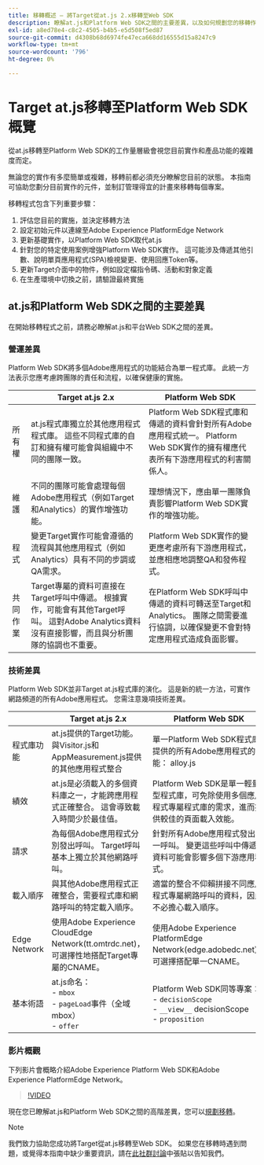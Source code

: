 ```yaml
---
title: 移轉概述 — 將Target從at.js 2.x移轉至Web SDK
description: 瞭解at.js和Platform Web SDK之間的主要差異，以及如何規劃您的移轉作業。
exl-id: a8ed78e4-c8c2-4505-b4b5-e5d508f5ed87
source-git-commit: d4308b68d6974fe47eca668dd16555d15a8247c9
workflow-type: tm+mt
source-wordcount: '796'
ht-degree: 0%

---
```


# Target at.js移轉至Platform Web SDK概覽

從at.js移轉至Platform Web SDK的工作量層級會視您目前實作和產品功能的複雜度而定。

無論您的實作有多麼簡單或複雜，移轉前都必須充分瞭解您目前的狀態。 本指南可協助您劃分目前實作的元件，並制訂管理得宜的計畫來移轉每個專案。

移轉程式包含下列重要步驟：

1. 評估您目前的實施，並決定移轉方法
1. 設定初始元件以連線至Adobe Experience PlatformEdge Network
1. 更新基礎實作，以Platform Web SDK取代at.js
1. 針對您的特定使用案例增強Platform Web SDK實作。 這可能涉及傳遞其他引數、說明單頁應用程式(SPA)檢視變更、使用回應Token等。
1. 更新Target介面中的物件，例如設定檔指令碼、活動和對象定義
1. 在生產環境中切換之前，請驗證最終實施

## at.js和Platform Web SDK之間的主要差異

在開始移轉程式之前，請務必瞭解at.js和平台Web SDK之間的差異。

### 營運差異

Platform Web SDK將多個Adobe應用程式的功能結合為單一程式庫。 此統一方法表示您應考慮跨團隊的責任和流程，以確保健康的實施。

| | Target at.js 2.x | Platform Web SDK |
|---|---|---|
| 所有權 | at.js程式庫獨立於其他應用程式程式庫。 這些不同程式庫的自訂和擁有權可能會與組織中不同的團隊一致。 | Platform Web SDK程式庫和傳遞的資料會針對所有Adobe應用程式統一。 Platform Web SDK實作的擁有權應代表所有下游應用程式的利害關係人。 |
| 維護 | 不同的團隊可能會處理每個Adobe應用程式（例如Target和Analytics）的實作增強功能。 | 理想情況下，應由單一團隊負責影響Platform Web SDK實作的增強功能。 |
| 程式 | 變更Target實作可能會遵循的流程與其他應用程式（例如Analytics）具有不同的步調或QA需求。 | Platform Web SDK實作的變更應考慮所有下游應用程式，並應相應地調整QA和發佈程式。 |
| 共同作業 | Target專屬的資料可直接在Target呼叫中傳遞。 根據實作，可能會有其他Target呼叫。 這對Adobe Analytics資料沒有直接影響，而且與分析團隊的協調也不重要。 | 在Platform Web SDK呼叫中傳遞的資料可轉送至Target和Analytics。 團隊之間需要進行協調，以確保變更不會對特定應用程式造成負面影響。 |

### 技術差異

Platform Web SDK並非Target at.js程式庫的演化。 這是新的統一方法，可實作網路頻道的所有Adobe應用程式。 您需注意幾項技術差異。

| | Target at.js 2.x | Platform Web SDK |
|---|---|---|
| 程式庫功能 | at.js提供的Target功能。 與Visitor.js和AppMeasurement.js提供的其他應用程式整合 | 單一Platform Web SDK程式庫提供的所有Adobe應用程式的功能： alloy.js |
| 績效 | at.js是必須載入的多個資料庫之一，才能跨應用程式正確整合。 這會導致載入時間少於最佳值。 | Platform Web SDK是單一輕量型程式庫，可免除使用多個應用程式專屬程式庫的需求，進而提供較佳的頁面載入效能。 |
| 請求 | 為每個Adobe應用程式分別發出呼叫。 Target呼叫基本上獨立於其他網路呼叫。 | 針對所有Adobe應用程式發出單一呼叫。 變更這些呼叫中傳遞的資料可能會影響多個下游應用程式。 |
| 載入順序 | 與其他Adobe應用程式正確整合，需要程式庫和網路呼叫的特定載入順序。 | 適當的整合不仰賴拼接不同應用程式專屬網路呼叫的資料，因此不必擔心載入順序。 |
| Edge Network | 使用Adobe Experience CloudEdge Network(tt.omtrdc.net)，可選擇性地搭配Target專屬的CNAME。 | 使用Adobe Experience PlatformEdge Network(edge.adobedc.net)，可選擇搭配單一CNAME。 |
| 基本術語 | at.js命名： <br> - `mbox` <br> - `pageLoad`事件（全域mbox） <br> - `offer` | Platform Web SDK同等專案： <br> - `decisionScope` <br> - `__view__` decisionScope <br> - `proposition` |

### 影片概觀

下列影片會概略介紹Adobe Experience Platform Web SDK和Adobe Experience PlatformEdge Network。

>[!VIDEO](https://video.tv.adobe.com/v/34141/?learn=on)

現在您已瞭解at.js和Platform Web SDK之間的高階差異，您可以[規劃移轉](plan-migration.md)。

>[!NOTE]
>
>我們致力協助您成功將Target從at.js移轉至Web SDK。 如果您在移轉時遇到問題，或覺得本指南中缺少重要資訊，請在[此社群討論](https://experienceleaguecommunities.adobe.com/t5/adobe-experience-platform-data/tutorial-discussion-migrate-target-from-at-js-to-web-sdk/m-p/575587#M463)中張貼以告知我們。

